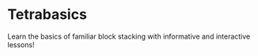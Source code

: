 # Tetrabasics
Learn the basics of familiar block stacking with informative and interactive lessons!
